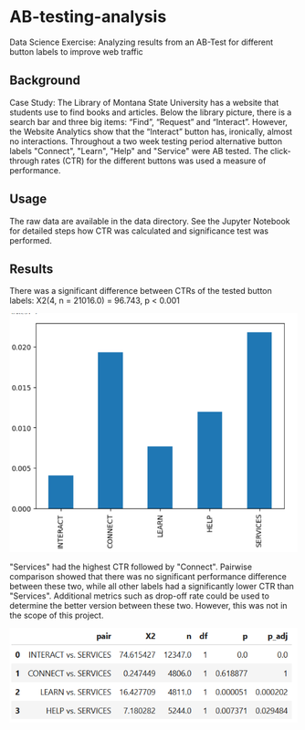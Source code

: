 # AB-testing-analysis

Data Science Exercise: Analyzing results from an AB-Test for different button labels to improve web traffic

## Background

Case Study: The Library of Montana State University has a website that students use to find books and articles. Below the library picture, there is a search bar and three big items: “Find”, “Request” and “Interact”. However, the Website Analytics show that the “Interact” button has, ironically, almost no interactions. Throughout a two week testing period alternative button labels "Connect", "Learn", "Help" and "Service" were AB tested. The click-through rates (CTR) for the different buttons was used a measure of performance.

## Usage

The raw data are available in the data directory. See the Jupyter Notebook for detailed steps how CTR was calculated and significance test was performed.

## Results

There was a significant difference between CTRs of the tested button labels: X2(4, n = 21016.0) = 96.743, p < 0.001

![Bar-Plot showing the CTR for the different button-versions. YIt can be reviewed in the Jupyter Notebook](plot.png)

"Services" had the highest CTR followed by "Connect". Pairwise comparison showed that there was no significant performance difference between these two, while all other labels had a significantly lower CTR than "Services". Additional metrics such as drop-off rate could be used to determine the better version between these two. However, this was not in the scope of this project.

![Summary table showing Chi2-Test results of all pairwise comparisons. It can be reviewed in the Jupyter Notebook](posthoc_test.png)
